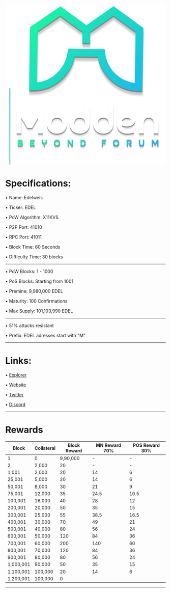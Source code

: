![](share/pixmaps/edelweis_splash.png)




Specifications:
==================

• Name:             Edelweis

• Ticker:           EDEL

• PoW Algorithm:    X11KVS

• P2P Port:         41010

• RPC Port:         41011

• Block Time:       60 Seconds

• Difficulty Time:  30 blocks

---

• PoW Blocks:       1 - 1000

• PoS Blocks:       Starting from 1001  

• Premine:          9,980,000 EDEL

• Maturity:         100 Confirmations  

• Max Supply:       101,103,990 EDEL

---

• 51% attacks resistant

• Prefix: EDEL adresses start with "M"  

---

Links:
==================

• [Explorer](https://explorer.edelweis.io/)

• [Website](https://edelweis.org/)

• [Twitter](https://twitter.com/Edelweiscoin)

• [Discord](https://discord.gg/V5HSbJZ4j7)

---

Rewards
==================


|   Block   | Collateral  | Block Reward  | MN Reward 70% | POS Reward 30% |
| --------- | ----------- | ------------- | ------------- | -------------- |
| 1         | 0           | 9,90,000      | \-            | \-             |
| 2         | 2,000       | 20            | \-            | \-             |
| 1,001     | 2,000       | 20            | 14            | 6              |
| 25,001    | 5,000       | 20            | 14            | 6              |
| 50,001    | 8,000       | 30            | 21            | 9              |
| 75,001    | 12,000      | 35            | 24.5          | 10.5           |
| 100,001   | 16,000      | 40            | 28            | 12             |
| 200,001   | 20,000      | 50            | 35            | 15             |
| 300,001   | 25,000      | 55            | 38.5          | 16.5           |
| 400,001   | 30,000      | 70            | 49            | 21             |
| 500,001   | 40,000      | 80            | 56            | 24             |
| 600,001   | 50,000      | 120           | 84            | 36             |
| 700,001   | 60,000      | 200           | 140           | 60             |
| 800,001   | 70,000      | 120           | 84            | 36             |
| 900,001   | 80,000      | 80            | 56            | 24             |
| 1,000,001 | 90,000      | 50            | 35            | 15             |
| 1,100,001 | 100,000     | 20            | 14            | 6              |
| 1,200,001 | 100,000     | 0             |               |               |

---

